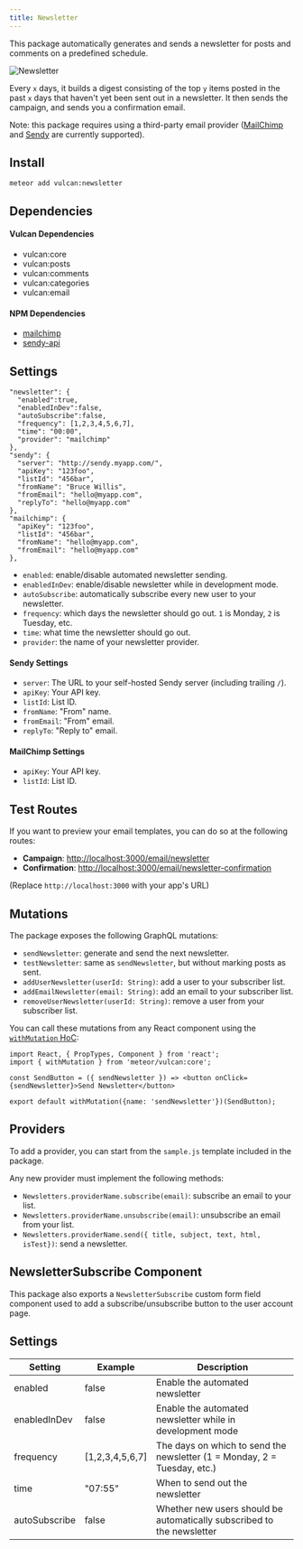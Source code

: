 ```yaml
---
title: Newsletter
---
```



This package automatically generates and sends a newsletter for posts and comments on a predefined schedule. 

![Newsletter](http://f.cl.ly/items/0V0F351k1R1i3L1k1D0J/telescope-newsletter.png)

Every `x` days, it builds a digest consisting of the top `y` items posted in the past `x` days that haven't yet been sent out in a newsletter. It then sends the campaign, and sends you a confirmation email.

Note: this package requires using a third-party email provider ([MailChimp](http://mailchimp.com) and [Sendy](http://sendy.co) are currently supported). 

## Install

`meteor add vulcan:newsletter`

## Dependencies

#### Vulcan Dependencies

- vulcan:core
- vulcan:posts
- vulcan:comments
- vulcan:categories
- vulcan:email

#### NPM Dependencies

- [mailchimp](https://github.com/gomfunkel/node-mailchimp)
- [sendy-api](https://github.com/igord/sendy-api)

## Settings

```
"newsletter": {
  "enabled":true,
  "enabledInDev":false,
  "autoSubscribe":false,
  "frequency": [1,2,3,4,5,6,7],
  "time": "00:00",
  "provider": "mailchimp"
},
"sendy": {
  "server": "http://sendy.myapp.com/",
  "apiKey": "123foo",
  "listId": "456bar",
  "fromName": "Bruce Willis",
  "fromEmail": "hello@myapp.com",
  "replyTo": "hello@myapp.com"
},
"mailchimp": {
  "apiKey": "123foo",
  "listId": "456bar",
  "fromName": "hello@myapp.com",
  "fromEmail": "hello@myapp.com"
},
```

- `enabled`: enable/disable automated newsletter sending.
- `enabledInDev`: enable/disable newsletter while in development mode. 
- `autoSubscribe`: automatically subscribe every new user to your newsletter.
- `frequency`: which days the newsletter should go out. `1` is Monday, `2` is Tuesday, etc.
- `time`: what time the newsletter should go out.
- `provider`: the name of your newsletter provider.

#### Sendy Settings

- `server`: The URL to your self-hosted Sendy server (including trailing `/`).
- `apiKey`: Your API key.
- `listId`: List ID.
- `fromName`: "From" name.
- `fromEmail`: "From" email.
- `replyTo`: "Reply to" email.

#### MailChimp Settings

- `apiKey`: Your API key.
- `listId`: List ID.

## Test Routes

If you want to preview your email templates, you can do so at the following routes: 

- **Campaign**: [http://localhost:3000/email/newsletter](http://localhost:3000/email/newsletter)
- **Confirmation**: [http://localhost:3000/email/newsletter-confirmation](http://localhost:3000/email/newsletter-confirmation)

(Replace `http://localhost:3000` with your app's URL)

## Mutations

The package exposes the following GraphQL mutations:

- `sendNewsletter`: generate and send the next newsletter.
- `testNewsletter`: same as `sendNewsletter`, but without marking posts as sent. 
- `addUserNewsletter(userId: String)`: add a user to your subscriber list.
- `addEmailNewsletter(email: String)`: add an email to your subscriber list.
- `removeUserNewsletter(userId: String)`: remove a user from your subscriber list. 

You can call these mutations from any React component using the [`withMutation` HoC](mutations.html#Higher-Order-Components):

```
import React, { PropTypes, Component } from 'react';
import { withMutation } from 'meteor/vulcan:core';

const SendButton = ({ sendNewsletter }) => <button onClick={sendNewsletter}>Send Newsletter</button>

export default withMutation({name: 'sendNewsletter'})(SendButton);
```

## Providers

To add a provider, you can start from the `sample.js` template included in the package. 

Any new provider must implement the following methods: 

- `Newsletters.providerName.subscribe(email)`: subscribe an email to your list.
- `Newsletters.providerName.unsubscribe(email)`: unsubscribe an email from your list.
- `Newsletters.providerName.send({ title, subject, text, html, isTest})`: send a newsletter. 

## NewsletterSubscribe Component

This package also exports a `NewsletterSubscribe` custom form field component used to add a subscribe/unsubscribe button to the user account page. 

## Settings

| Setting | Example | Description |
| --- | --- | --- |
| enabled | false | Enable the automated newsletter |
| enabledInDev | false | Enable the automated newsletter while in development mode |
| frequency | [1,2,3,4,5,6,7] | The days on which to send the newsletter (1 = Monday, 2 = Tuesday, etc.) |
| time | "07:55" | When to send out the newsletter
| autoSubscribe | false | Whether new users should be automatically subscribed to the newsletter |